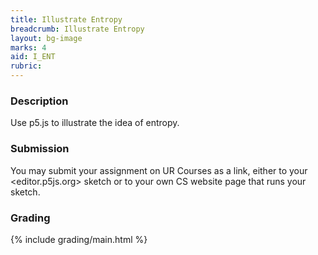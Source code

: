 ```yaml
---
title: Illustrate Entropy
breadcrumb: Illustrate Entropy
layout: bg-image
marks: 4
aid: I_ENT
rubric:
---
```

### Description

Use p5.js to illustrate the idea of entropy.

### Submission

You may submit your assignment on UR Courses as a link,
either to your <editor.p5js.org> sketch or to your own CS website page that runs your sketch.

### Grading

{% include grading/main.html %}
